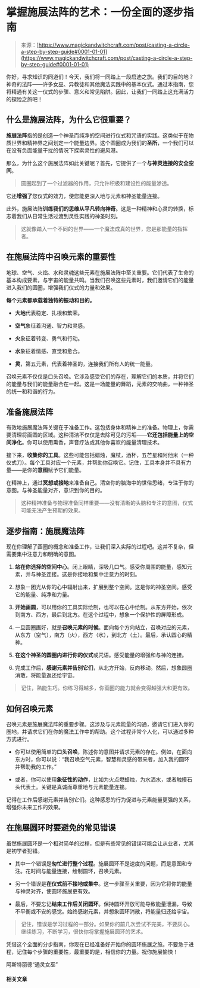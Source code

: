 <!--yml

类别：未分类

日期：2024-06-12 18:32:41

-->

# 掌握施展法阵的艺术：一份全面的逐步指南

> 来源：[https://www.magickandwitchcraft.com/post/casting-a-circle-a-step-by-step-guide#0001-01-01](https://www.magickandwitchcraft.com/post/casting-a-circle-a-step-by-step-guide#0001-01-01)

你好，寻求知识的同道们！今天，我们将一同踏上一段启迪之旅。我们的目的地？神奇的法阵——许多女巫、异教徒和其他魔法实践中的基本仪式。通过本指南，您将精通有关这一仪式的步骤、意义和常见陷阱。因此，让我们一同踏上这充满活力的探险之旅吧！

## 什么是施展法阵，为什么它很重要？

**施展法阵**指的是创造一个神圣而纯净的空间进行仪式和咒语的实践。这类似于在物质世界和精神界之间划定一个能量边界。这个圆圈成为我们的**圣所**，一个我们可以在没有负面能量干扰的情况下探索灵性的避风港。

那么，为什么这个施展法阵如此关键呢？首先，它提供了一个**与神灵连接的安全空间**。

> 圆圈起到了一个过滤器的作用，只允许积极和建设性的能量渗透。

它还**增强了**您仪式的效力，使您能更深入地与元素和神圣能量连接。

此外，施展法阵**训练我们的思维从平凡转向神奇**。这是一种精神和心灵的转换，标志着我们从日常生活过渡到灵性实践的神圣时刻。

> 这就像踏入一个不同的世界——一个魔法成真的世界，您是那能量的指挥者。

## 在施展法阵中召唤元素的重要性

地球、空气、火焰、水和灵魂这些元素在施展法阵中至关重要。它们代表了生命的基本构成要素，与宇宙的能量共鸣。当我们召唤这些元素时，我们邀请它们的能量进入我们的圆圈，增强我们仪式的力量和效果。

**每个元素都承载着独特的振动和目的。**

+   **大地**代表稳定、扎根和繁荣。

+   **空气**象征着沟通、智力和灵感。

+   **火**象征着转变、勇气和行动。

+   **水**象征着情感、直觉和愈合。

+   **灵**，第五元素，代表着神圣的，连接我们所有人的统一能量。

召唤元素不仅仅是口头召唤。它涉及感受它们的存在，理解它们的本质，并将它们的能量与我们的能量融合在一起。这是一场能量的舞蹈，元素的交响曲，一种神圣的统一和和谐的行为。

## 准备施展法阵

有效地施展魔法阵关键在于准备工作。这包括身体和精神上的准备。物理上，你需要清理将画圆的区域。这种清洁不仅仅是去除可见的污垢——**它还包括能量上的空间净化**。你可以使用熏香，声音疗法或其他你喜欢的能量清理技术。

接下来，**收集你的工具**。这些可能包括蜡烛，魔杖，酒杯，五芒星和阿他米（一种仪式刀）。每个工具对应一个元素，并帮助你召唤它。记住，工具本身并不具有力量——是你的**意图**赋予它们能量。

在精神上，通过**冥想或接地**来准备自己。清空你的脑海中的世俗思绪，专注于你的意图。与神圣能量对齐，意识到你的目的。

> 这种精神准备与物理准备同样重要——没有清晰的头脑和专注的意图，仪式可能无法产生预期的效果。

## 逐步指南：施展魔法阵

现在你理解了画圈的概念和准备工作，让我们深入实际的过程吧。这并不复杂，但需要集中注意力和明确的意图。

1.  **站在你选择的空间中心**。闭上眼睛，深吸几口气。感受你周围的能量，感知元素，并与神圣连接。这是你接地和集中注意力的时刻。

1.  想象一团光从你的心中辐射出来，扩展到整个空间。这是你的神圣空间。感受它的能量、纯净和力量。

1.  **开始画圆**，可以用你的工具实际绘制，也可以在心中绘制。从东方开始，依次到南方、西方，最后到北方。在这个过程中，想象一个保护性的屏障形成。

1.  一旦圆圈画好，就是**召唤元素的时候**。面向每个方向站立，召唤对应的元素，从东方（空气），南方（火），西方（水），到北方（土）。最后，承认圆心的精神。

1.  **在这个神圣的圆圈内进行你的仪式**或咒语。感受能量的增强和与神的连接。

1.  完成工作后，**感谢元素并告别它们**，从北方开始，反向移动。然后，想象圆圈消散，将能量返还给宇宙。

> 记住，熟能生巧。你练习得越多，你画圈的能力就会变得越强大和更有效。

## 如何召唤元素

召唤元素是施展魔法阵的重要步骤。这涉及与元素能量的沟通，邀请它们进入你的圈地，并请求它们在你的魔法工作中的帮助。这个过程非常个人化，可以通过多种方式进行。

+   你可以使用简单的**口头召唤**，陈述你的意图并请求元素的存在。例如，在面向东方时，你可以说：“我召唤空气元素，智慧和灵感的带来者，加入我的圆环并帮助我的工作。”

+   或者，你可以使用**象征性的动作**，比如为火点燃蜡烛，为水洒水，或者触摸石头代表土。关键是真诚而尊重地与元素能量连接。

记得在工作后感谢元素并告别它们。这种感恩的行为促进与元素能量更强的关系，增强你未来工作的效果。

## 在施展圆环时要避免的常见错误

虽然施展圆环是一个相对简单的过程，但是有些常见的错误可能会让从业者，尤其是初学者犯错。

+   其中一个错误是**匆忙进行整个过程**。施展圆环不是速度的问题，而是意图和专注。花时间与能量连接，绘制圆环，召唤元素。

+   另一个错误是**在仪式前不接地或集中**。这一步骤至关重要，因为它将你的能量与神灵对齐，使圆环施展更有效。

+   最后，不要忘记**结束工作后关闭圆环**。保持圆环开放可能导致能量泄漏，导致不平衡或不安的感觉。始终感谢元素，并想象圆环消散，将能量归还给宇宙。

> 记住，错误是学习过程的一部分。如果你的前几次尝试不完美，不要灰心。继续练习，不断学习，很快你将掌握施展圆环的艺术。

凭借这个全面的分步指南，你现在已经准备好开始你的圆环施展之旅。不要急于进程，记住每个步骤的重要性，最重要的是，相信你的力量。祝你施展愉快！

阿斯特丽德“通灵女巫”

#### 相关文章
